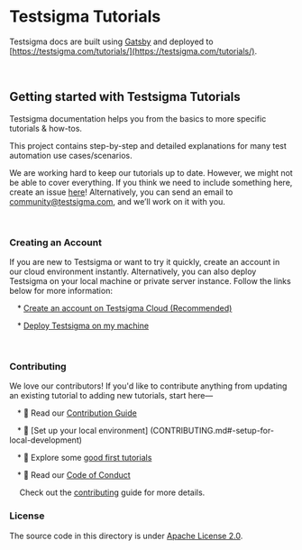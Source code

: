 # Testsigma Tutorials
Testsigma docs are built using [Gatsby](https://www.gatsbyjs.com/) and deployed to [https://testsigma.com/tutorials/](https://testsigma.com/tutorials/).

&emsp; 

## **Getting started with Testsigma Tutorials**
Testsigma documentation helps you from the basics to more specific tutorials & how-tos.

This project contains step-by-step and detailed explanations for many test automation use cases/scenarios.

We are working hard to keep our tutorials up to date. However, we might not be able to cover everything. If you think we need to include something here, create an issue [here](https://github.com/testsigmahq/testsigma-tutorials/issues)! Alternatively, you can send an email to [community@testsigma.com](mailto:community@testsigma.com), and we’ll work on it with you.

&emsp; 
### Creating an Account

If you are new to Testsigma or want to try it quickly, create an account in our cloud environment instantly. Alternatively, you can also deploy Testsigma on your local machine or private server instance. Follow the links below for more information:

&emsp;* [Create an account on Testsigma Cloud (Recommended)](https://testsigma.com/docs/getting-started/setup/testsigma-cloud/)

&emsp;* [Deploy Testsigma on my machine](https://testsigma.com/docs/getting-started/setup/overview/)

&emsp; 
### Contributing

We love our contributors! If you'd like to contribute anything from updating an existing tutorial to adding new tutorials, start here—

&emsp;* 📖 Read our [Contribution Guide](CONTRIBUTING.md)

&emsp;* 🧩 [Set up your local environment] (CONTRIBUTING.md#-setup-for-local-development)

&emsp;* 👾 Explore some [good first tutorials](https://github.com/testsigmahq/testsigma-tutorials/issues?q=is%3Aopen+is%3Aissue+label%3A%22good+first+tutorial%22)

&emsp;* 📕 Read our [Code of Conduct](CODE_OF_CONDUCT.md)

&emsp;
Check out the [contributing](CONTRIBUTING.md) guide for more details.

### License

The source code in this directory is under [Apache License 2.0](LICENSE).
